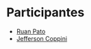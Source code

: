 # Participantes #

- [Ruan Pato](https://github.com/ruanpatoschumann)
- [Jefferson Coppini](https://github.com/jeffersonSchumann)